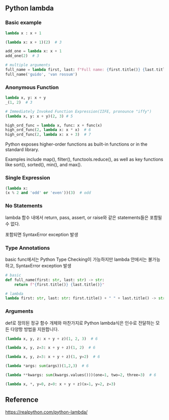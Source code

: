 ## Python lambda

### Basic example

```python
lambda x : x + 1

(lambda x: x + 1)(2)  # 3

add_one = lambda x: x + 1
add_one(2)  # 3

# multiple arguments
full_name = lambda first, last: f"Full name: {first.title()} {last.title()}"
full_name('guido', 'van rossum')
```

### Anonymous Function

```python
lambda x, y: x + y
_(1, 2)  # 3

# Immediately Invoked Function Expression(IIFE, pronounce "iffy")
(lambda x, y: x + y)(2, 3) # 5

high_ord_func = lambda x, func: x + func(x)
high_ord_func(2, lambda x: x * x)  # 6
high_ord_func(2, lambda x: x + 3)  # 7
```

Python exposes higher-order functions as built-in functions or in the standard library.

Examples include map(), filter(), functools.reduce(), as well as key functions like sort(), sorted(), min(), and max().

### Single Expression

```python
(lambda x:
(x % 2 and 'odd' or 'even'))(3)  # odd
```

### No Statements

lambda 함수 내에서 return, pass, assert, or raise와 같은 statements들은 포함될 수 없다.

포함되면 SyntaxError exception 발생

### Type Annotations

basic func에서는 Python Type Checking이 가능하지만 lambda 안에서는 불가능하고, SyntaxError exception 발생

```python
# basic
def full_name(first: str, last: str) -> str:
    return f"{first.title()} {last.title()}"

# lambda
lambda first: str, last: str: first.title() + " " + last.title() -> str
```

### Arguments

def로 정의된 정규 함수 개체와 마찬가지로 Python lambda식은 인수로 전달하는 모든 다양항 방법을 지원합니다.

```python
(lambda x, y, z: x + y + z)(1, 2, 3)  # 6

(lambda x, y, z=3: x + y + z)(1, 2)  # 6

(lambda x, y, z=3: x + y + z)(1, y=2)  # 6

(lambda *args: sum(args))(1,2,3)  # 6

(lambda **kwargs: sum(kwargs.values()))(one=1, two=2, three=3)  # 6

(lambda x, *, y=0, z=0: x + y + z)(x=1, y=2, z=3)
```

## Reference
https://realpython.com/python-lambda/
